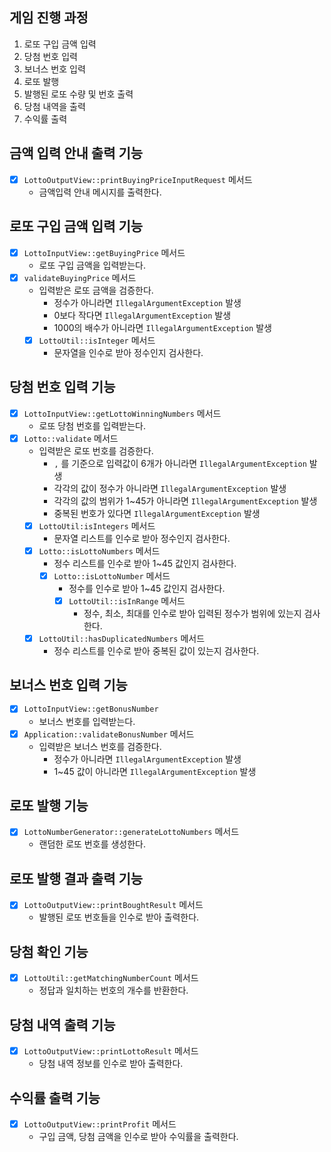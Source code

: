 ## 게임 진행 과정
1. 로또 구입 금액 입력
2. 당첨 번호 입력
3. 보너스 번호 입력
4. 로또 발행
5. 발행된 로또 수량 및 번호 출력
6. 당첨 내역을 출력
7. 수익률 출력

## 금액 입력 안내 출력 기능
- [x] `LottoOutputView::printBuyingPriceInputRequest` 메서드
  - 금액입력 안내 메시지를 출력한다.

## 로또 구입 금액 입력 기능
- [x] `LottoInputView::getBuyingPrice` 메서드
  - 로또 구입 금액을 입력받는다.
- [x] `validateBuyingPrice` 메서드
  - 입력받은 로또 금액을 검증한다.
    - 정수가 아니라면 `IllegalArgumentException` 발생
    - 0보다 작다면 `IllegalArgumentException` 발생
    - 1000의 배수가 아니라면 `IllegalArgumentException` 발생
  - [x] `LottoUtil::isInteger` 메서드
    - 문자열을 인수로 받아 정수인지 검사한다.

## 당첨 번호 입력 기능
- [x] `LottoInputView::getLottoWinningNumbers` 메서드
  - 로또 당첨 번호를 입력받는다.
- [x] `Lotto::validate` 메서드
  - 입력받은 로또 번호를 검증한다.
    - `,` 를 기준으로 입력값이 6개가 아니라면 `IllegalArgumentException` 발생
    - 각각의 값이 정수가 아니라면 `IllegalArgumentException` 발생
    - 각각의 값의 범위가 1~45가 아니라면 `IllegalArgumentException` 발생
    - 중복된 번호가 있다면 `IllegalArgumentException` 발생
  - [x] `LottoUtil:isIntegers` 메서드
    - 문자열 리스트를 인수로 받아 정수인지 검사한다.
  - [x] `Lotto::isLottoNumbers` 메서드
    - 정수 리스트를 인수로 받아 1~45 값인지 검사한다.
    - [x] `Lotto::isLottoNumber` 메서드
      - 정수를 인수로 받아 1~45 값인지 검사한다.
      - [x] `LottoUtil::isInRange` 메서드
        - 정수, 최소, 최대를 인수로 받아 입력된 정수가 범위에 있는지 검사한다.
  - [x] `LottoUtil::hasDuplicatedNumbers` 메서드
    - 정수 리스트를 인수로 받아 중복된 값이 있는지 검사한다.

## 보너스 번호 입력 기능
- [x] `LottoInputView::getBonusNumber`
  - 보너스 번호를 입력받는다.
- [x] `Application::validateBonusNumber` 메서드
  - 입력받은 보너스 번호를 검증한다.
    - 정수가 아니라면 `IllegalArgumentException` 발생
    - 1~45 값이 아니라면 `IllegalArgumentException` 발생

## 로또 발행 기능
- [x] `LottoNumberGenerator::generateLottoNumbers` 메서드
  - 랜덤한 로또 번호를 생성한다.

## 로또 발행 결과 출력 기능
- [x] `LottoOutputView::printBoughtResult` 메서드
  - 발행된 로또 번호들을 인수로 받아 출력한다.

## 당첨 확인 기능
- [x] `LottoUtil::getMatchingNumberCount` 메서드
  - 정답과 일치하는 번호의 개수를 반환한다.

## 당첨 내역 출력 기능
- [x] `LottoOutputView::printLottoResult` 메서드
  - 당첨 내역 정보를 인수로 받아 출력한다.

## 수익률 출력 기능
- [x] `LottoOutputView::printProfit` 메서드
  - 구입 금액, 당첨 금액을 인수로 받아 수익률을 출력한다.
